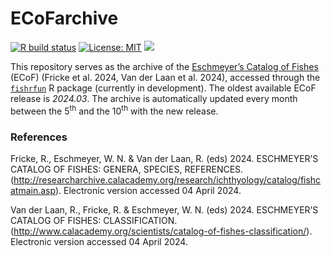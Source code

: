 
<!-- README.md is generated from README.Rmd. Please edit that file -->

# ECoFarchive

<!-- badges: start -->

[![R build
status](https://github.com/mattiaghilardi/ECoFarchive/workflows/download-ECoF/badge.svg)](https://github.com/mattiaghilardi/ECoFarchive/actions)
[![License:
MIT](https://img.shields.io/badge/license-MIT-lightgrey.svg)](https://cran.r-project.org/web/licenses/MIT)
[![](https://img.shields.io/badge/latest%20release-2024.03-blue.svg)](https://github.com/mattiaghilardi/ECoFarchive/blob/main/archive/ECoF_2024.03.rds)
<!-- badges: end -->

This repository serves as the archive of the [Eschmeyer’s Catalog of
Fishes](https://research.calacademy.org/research/ichthyology/catalog/fishcatmain.asp)
(ECoF) (Fricke et al. 2024, Van der Laan et al. 2024), accessed through
the [`fishrfun`](https://github.com/mattiaghilardi/fishrfun) R package
(currently in development). The oldest available ECoF release is
*2024.03*. The archive is automatically updated every month between the
5<sup>th</sup> and the 10<sup>th</sup> with the new release.

### References

Fricke, R., Eschmeyer, W. N. & Van der Laan, R. (eds) 2024. ESCHMEYER’S
CATALOG OF FISHES: GENERA, SPECIES, REFERENCES.
(<http://researcharchive.calacademy.org/research/ichthyology/catalog/fishcatmain.asp>).
Electronic version accessed 04 April 2024.

Van der Laan, R., Fricke, R. & Eschmeyer, W. N. (eds) 2024. ESCHMEYER’S
CATALOG OF FISHES: CLASSIFICATION.
(<http://www.calacademy.org/scientists/catalog-of-fishes-classification/>).
Electronic version accessed 04 April 2024.
